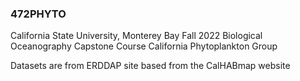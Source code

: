 ### 472PHYTO
California State University, Monterey Bay 
Fall 2022 Biological Oceanography Capstone Course
California Phytoplankton Group

Datasets are from ERDDAP site based from the CalHABmap website
